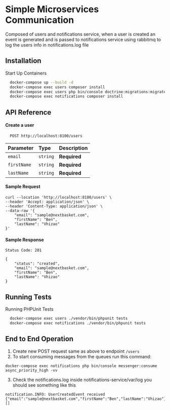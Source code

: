
# Simple Microservices Communication

Composed of users and notifications service, when a user is created an event is generated and is passed to notifications service using rabbitmq to log the users info in notifications.log file

## Installation

Start Up Containers

```bash
  docker-compose up --build -d
  docker-compose exec users composer install
  docker-compose exec users php bin/console doctrine:migrations:migrate
  docker-compose exec notifications composer install
```

## API Reference

#### Create a user

```http
  POST http://localhost:8100/users
```

| Parameter | Type     | Description                |
| :-------- | :------- | :------------------------- |
| `email` | `string` | **Required**|
| `firstName` | `string` | **Required**|
| `lastName` | `string` | **Required**|

#### Sample Request

```
curl --location 'http://localhost:8100/users' \
--header 'Accept: application/json' \
--header 'Content-Type: application/json' \
--data-raw '{
    "email": "sample@nextbasket.com",
    "firstName": "Ben",
    "lastName": "Vhizao"
}'
```

#### Sample Response

```
Status Code: 201

{
    "status": "created",
    "email": "sample@nextbasket.com",
    "firstName": "Ben",
    "lastName": "Vhizao"
}
```


## Running Tests

Running PHPUnit Tests

```bash
  docker-compose exec users ./vendor/bin/phpunit tests
  docker-compose exec notifications ./vendor/bin/phpunit tests
```

## End to End Operation

1. Create new POST request same as above to endpoint `/users`
2. To start consuming messages from the queues run this command:
```
docker-compose exec notifications php bin/console messenger:consume async_priority_high -vv
```
3. Check the notifications.log inside notifications-service/var/log you should see something like this

```
notification.INFO: UserCreatedEvent received {"email":"sample@nextbasket.com","firstName":"Ben","lastName":"Vhizao"} []
```
